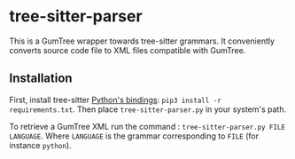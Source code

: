 # tree-sitter-parser

This is a GumTree wrapper towards tree-sitter grammars. It conveniently converts source code file to XML files compatible with GumTree.

## Installation

First, install tree-sitter [Python's bindings](https://github.com/tree-sitter/py-tree-sitter): `pip3 install -r requirements.txt`. Then place `tree-sitter-parser.py` in your system's path.

To retrieve a GumTree XML run the command : `tree-sitter-parser.py FILE LANGUAGE`. Where `LANGUAGE` is the grammar corresponding to `FILE` (for instance `python`).